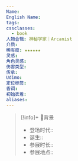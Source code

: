 ```yaml
---
Name: 
English Name: 
tags: 
cssclasses:
  - book
人物合辑: 神秘学家｜Arcanist
介质: 
稀有度: ★★★★★★
灵感: 
角色灵感: 
伤害类型: 
传承: 
Udimo: 
定位标签: 
香调: 
初始衣着: 
aliases:
---
```



> [!info]+ 🌆背景
> - 登场时代:: 
> - 诞生:: 
> - 参展时长:: 
> - 参展地点:: 